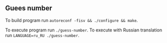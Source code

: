 ## Guees number
To build program run `autoreconf -fisv && ./configure && make`.

To execute program run `./guess-number`. To execute with Russian translation run `LANGUAGE=ru_RU ./guess-number`.

